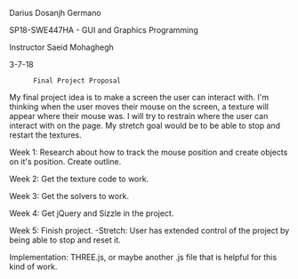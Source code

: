 Darius Dosanjh Germano 

SP18-SWE447HA - GUI and Graphics Programming

Instructor Saeid Mohaghegh

3-7-18

          Final Project Proposal

My final project idea is to make a screen the user can interact with. I'm thinking when the user moves their mouse on the screen, a texture will appear where their mouse was. I will try to restrain where the user can interact with on the page. My stretch goal would be to be able to stop and restart the textures. 

Week 1: Research about how to track the mouse position and create objects on it's position. 
        Create outline.

Week 2: Get the texture code to work.

Week 3: Get the solvers to work.

Week 4: Get jQuery and Sizzle in the project.

Week 5: Finish project.
          -Stretch: User has extended control of the project by being able to stop and reset it. 
          
          
Implementation: THREE.js, or maybe another .js file that is helpful for this kind of work. 
